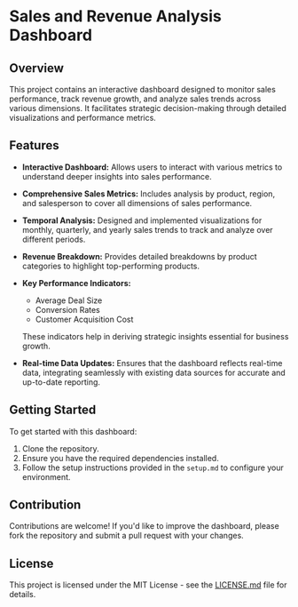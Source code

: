 # Sales and Revenue Analysis Dashboard

## Overview
This project contains an interactive dashboard designed to monitor sales performance, track revenue growth, and analyze sales trends across various dimensions. It facilitates strategic decision-making through detailed visualizations and performance metrics.

## Features

- **Interactive Dashboard:** Allows users to interact with various metrics to understand deeper insights into sales performance.
  
- **Comprehensive Sales Metrics:** Includes analysis by product, region, and salesperson to cover all dimensions of sales performance.
  
- **Temporal Analysis:** Designed and implemented visualizations for monthly, quarterly, and yearly sales trends to track and analyze over different periods.
  
- **Revenue Breakdown:** Provides detailed breakdowns by product categories to highlight top-performing products.
  
- **Key Performance Indicators:**
  - Average Deal Size
  - Conversion Rates
  - Customer Acquisition Cost
  
  These indicators help in deriving strategic insights essential for business growth.
  
- **Real-time Data Updates:** Ensures that the dashboard reflects real-time data, integrating seamlessly with existing data sources for accurate and up-to-date reporting.

## Getting Started

To get started with this dashboard:
1. Clone the repository.
2. Ensure you have the required dependencies installed.
3. Follow the setup instructions provided in the `setup.md` to configure your environment.

## Contribution

Contributions are welcome! If you'd like to improve the dashboard, please fork the repository and submit a pull request with your changes.

## License

This project is licensed under the MIT License - see the [LICENSE.md](LICENSE.md) file for details.
